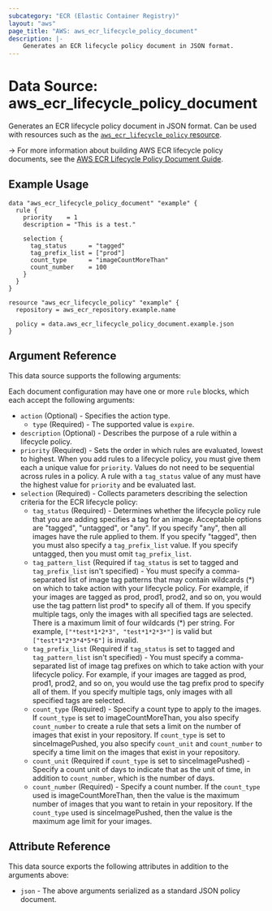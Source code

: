 ```yaml
---
subcategory: "ECR (Elastic Container Registry)"
layout: "aws"
page_title: "AWS: aws_ecr_lifecycle_policy_document"
description: |-
    Generates an ECR lifecycle policy document in JSON format.
---
```


# Data Source: aws_ecr_lifecycle_policy_document

Generates an ECR lifecycle policy document in JSON format. Can be used with resources such as the [`aws_ecr_lifecycle_policy` resource](/docs/providers/aws/r/ecr_lifecycle_policy.html).

-> For more information about building AWS ECR lifecycle policy documents, see the [AWS ECR Lifecycle Policy Document Guide](https://docs.aws.amazon.com/AmazonECR/latest/userguide/LifecyclePolicies.html).

## Example Usage

```hcl
data "aws_ecr_lifecycle_policy_document" "example" {
  rule {
    priority    = 1
    description = "This is a test."

    selection {
      tag_status      = "tagged"
      tag_prefix_list = ["prod"]
      count_type      = "imageCountMoreThan"
      count_number    = 100
    }
  }
}

resource "aws_ecr_lifecycle_policy" "example" {
  repository = aws_ecr_repository.example.name

  policy = data.aws_ecr_lifecycle_policy_document.example.json
}
```

## Argument Reference

This data source supports the following arguments:

Each document configuration may have one or more `rule` blocks, which each accept the following arguments:

* `action` (Optional) - Specifies the action type.
    * `type` (Required) - The supported value is `expire`.
* `description` (Optional) - Describes the purpose of a rule within a lifecycle policy.
* `priority` (Required) - Sets the order in which rules are evaluated, lowest to highest. When you add rules to a lifecycle policy, you must give them each a unique value for `priority`. Values do not need to be sequential across rules in a policy. A rule with a `tag_status` value of any must have the highest value for `priority` and be evaluated last.
* `selection` (Required) -  Collects parameters describing the selection criteria for the ECR lifecycle policy:
    * `tag_status` (Required) - Determines whether the lifecycle policy rule that you are adding specifies a tag for an image. Acceptable options are "tagged", "untagged", or "any". If you specify "any", then all images have the rule applied to them. If you specify "tagged", then you must also specify a `tag_prefix_list` value. If you specify untagged, then you must omit `tag_prefix_list`.
    * `tag_pattern_list` (Required if `tag_status` is set to tagged and `tag_prefix_list` isn't specified) - You must specify a comma-separated list of image tag patterns that may contain wildcards (\*) on which to take action with your lifecycle policy. For example, if your images are tagged as prod, prod1, prod2, and so on, you would use the tag pattern list prod\* to specify all of them. If you specify multiple tags, only the images with all specified tags are selected. There is a maximum limit of four wildcards (\*) per string. For example, `["*test*1*2*3", "test*1*2*3*"]` is valid but `["test*1*2*3*4*5*6"]` is invalid.
    * `tag_prefix_list` (Required if `tag_status` is set to tagged and `tag_pattern_list` isn't specified) - You must specify a comma-separated list of image tag prefixes on which to take action with your lifecycle policy. For example, if your images are tagged as prod, prod1, prod2, and so on, you would use the tag prefix prod to specify all of them. If you specify multiple tags, only images with all specified tags are selected.
    * `count_type` (Required) - Specify a count type to apply to the images. If `count_type` is set to imageCountMoreThan, you also specify `count_number` to create a rule that sets a limit on the number of images that exist in your repository. If `count_type` is set to sinceImagePushed, you also specify `count_unit` and `count_number` to specify a time limit on the images that exist in your repository.
    * `count_unit` (Required if `count_type` is set to sinceImagePushed) - Specify a count unit of days to indicate that as the unit of time, in addition to `count_number`, which is the number of days.
    * `count_number` (Required) - Specify a count number. If the `count_type` used is imageCountMoreThan, then the value is the maximum number of images that you want to retain in your repository. If the `count_type` used is sinceImagePushed, then the value is the maximum age limit for your images.

## Attribute Reference

This data source exports the following attributes in addition to the arguments above:

* `json` - The above arguments serialized as a standard JSON policy document.

